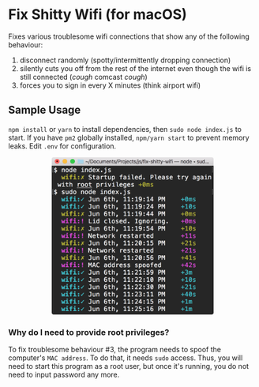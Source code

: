 # Fix Shitty Wifi (for macOS)
Fixes various troublesome wifi connections that show any of the following behaviour: 
1. disconnect randomly (spotty/intermittently dropping connection)
2. silently cuts you off from the rest of the internet even though the wifi is still connected (*cough* comcast *cough*)
3. forces you to sign in every X minutes (think airport wifi)

## Sample Usage
`npm install` or `yarn` to install dependencies, then `sudo node index.js` to start. If you have `pm2` globally installed, `npm/yarn start` to prevent memory leaks. Edit `.env` for configuration.

<p align='center'>
  <img src='screenshot.png' width='65%'>
</p>

### Why do I need to provide root privileges?
To fix troublesome behaviour #3, the program needs to spoof the computer's `MAC address`. To do that, it needs `sudo` access. Thus, you will need to start this program as a root user, but once it's running, you do not need to input password any more.
